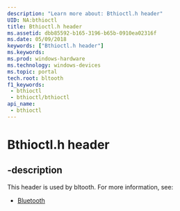 ```yaml
---
description: "Learn more about: Bthioctl.h header"
UID: NA:bthioctl
title: Bthioctl.h header
ms.assetid: dbb85592-b165-3196-b65b-0910ea02316f
ms.date: 05/09/2018
keywords: ["Bthioctl.h header"]
ms.keywords: 
ms.prod: windows-hardware
ms.technology: windows-devices
ms.topic: portal
tech.root: bltooth
f1_keywords:
 - bthioctl
 - bthioctl/bthioctl
api_name:
 - bthioctl
---
```


# Bthioctl.h header


## -description

This header is used by bltooth. For more information, see:

- [Bluetooth](../_bltooth/index.md)

